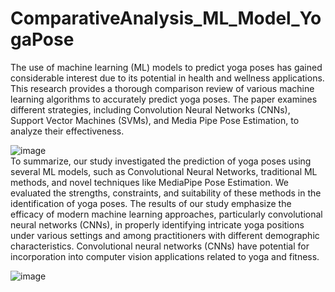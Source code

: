 # ComparativeAnalysis_ML_Model_YogaPose

The use of machine learning (ML) models to predict yoga poses has gained considerable interest due to its potential in health and wellness applications. This research provides a thorough comparison review of various machine learning algorithms to accurately predict yoga poses. The paper examines different strategies, including Convolution Neural Networks (CNNs), Support Vector Machines (SVMs), and Media Pipe Pose Estimation, to analyze their effectiveness.

![image](https://github.com/ridhimanamdev/ComparativeAnalysis_ML_Model_YogaPose/assets/92366815/b0de66f5-3789-4130-898c-ba7a2a2a9222)
</br>
To summarize, our study investigated the prediction of yoga poses using several ML models, such as Convolutional Neural Networks, traditional ML methods, and novel techniques like MediaPipe Pose Estimation. We evaluated the strengths, constraints, and suitability of these methods in the identification of yoga poses.
The results of our study emphasize the efficacy of modern machine learning approaches, particularly convolutional neural networks (CNNs), in properly identifying intricate yoga positions under various settings and among practitioners with different demographic characteristics. Convolutional neural networks (CNNs) have potential for incorporation into computer vision applications related to yoga and fitness.

![image](https://github.com/ridhimanamdev/ComparativeAnalysis_ML_Model_YogaPose/assets/92366815/badd9b15-b3ab-4af7-9ade-3026ba80d588)

